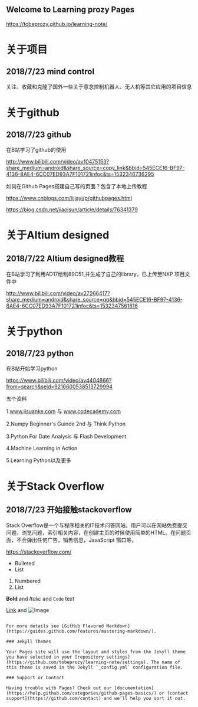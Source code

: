 ## Welcome to Learning prozy Pages  

https://tobeprozy.github.io/learning-note/

# 关于项目
## 2018/7/23  mind control

关注、收藏和克隆了国外一些关于意念控制机器人、无人机等其它应用的项目信息

# 关于github
## 2018/7/23   github

在B站学习了github的使用

http://www.bilibili.com/video/av10475153?share_medium=android&share_source=copy_link&bbid=545ECE16-BF97-4136-8AE4-6CC07ED93A7F101721infoc&ts=1532346736295

如何在Github Pages搭建自己写的页面？包含了本地上传教程


https://www.cnblogs.com/lijiayi/p/githubpages.html

https://blog.csdn.net/jiaojsun/article/details/76341379



# 关于Altium designed
## 2018/7/22  Altium designed教程

在B站学习了利用AD17绘制89C51,并生成了自己的library，已上传至NXP 项目文件中

http://www.bilibili.com/video/av27266417?share_medium=android&share_source=qq&bbid=545ECE16-BF97-4136-8AE4-6CC07ED93A7F101721infoc&ts=1532347561816



# 关于python
## 2018/7/23 python

在B站开始学习python

https://www.bilibili.com/video/av4404866?from=search&seid=9216600538513729994

五个资料

1.www.jisuanke.com 与 www.codecademy.com

2.Numpy Beginner's Guinde 2nd 与 Think Python

3.Python For Date Analysis 与 Flash Development

4.Machine Learning in Action

5.Learning Python以及更多


# 关于Stack Overflow
## 2018/7/23 开始接触stackoverflow

Stack Overflow是一个与程序相关的IT技术问答网站。用户可以在网站免费提交问题，浏览问题，索引相关内容，在创建主页的时候使用简单的HTML。在问题页面，不会弹出任何广告，销售信息，JavaScript 窗口等。

https://stackoverflow.com/
- Bulleted
- List

1. Numbered
2. List

**Bold** and _Italic_ and `Code` text

[Link](url) and ![Image](src)
```

For more details see [GitHub Flavored Markdown](https://guides.github.com/features/mastering-markdown/).

### Jekyll Themes

Your Pages site will use the layout and styles from the Jekyll theme you have selected in your [repository settings](https://github.com/tobeprozy/learning-note/settings). The name of this theme is saved in the Jekyll `_config.yml` configuration file.

### Support or Contact

Having trouble with Pages? Check out our [documentation](https://help.github.com/categories/github-pages-basics/) or [contact support](https://github.com/contact) and we’ll help you sort it out.
